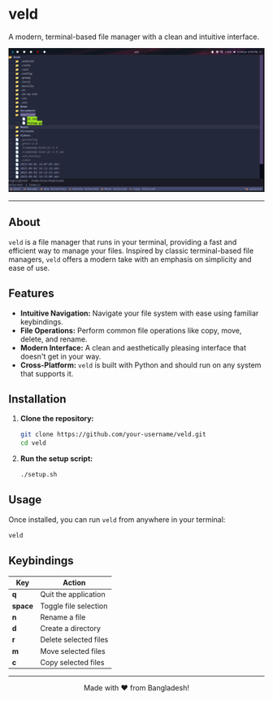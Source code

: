 # veld

A modern, terminal-based file manager with a clean and intuitive interface.

![A screenshot of the veld file manager in action.](https://raw.githubusercontent.com/BranBushes/veld-fm/master/.assets/ss.png)

---

## About

`veld` is a file manager that runs in your terminal, providing a fast and efficient way to manage your files. Inspired by classic terminal-based file managers, `veld` offers a modern take with an emphasis on simplicity and ease of use.

## Features

*   **Intuitive Navigation:** Navigate your file system with ease using familiar keybindings.
*   **File Operations:** Perform common file operations like copy, move, delete, and rename.
*   **Modern Interface:** A clean and aesthetically pleasing interface that doesn't get in your way.
*   **Cross-Platform:** `veld` is built with Python and should run on any system that supports it.

## Installation

1.  **Clone the repository:**
    ```bash
    git clone https://github.com/your-username/veld.git
    cd veld
    ```

2.  **Run the setup script:**
    ```bash
    ./setup.sh
    ```

## Usage

Once installed, you can run `veld` from anywhere in your terminal:

```bash
veld
```

## Keybindings

| Key         | Action                |
|-------------|-----------------------|
| **q**       | Quit the application  |
| **space**   | Toggle file selection |
| **n**       | Rename a file         |
| **d**       | Create a directory    |
| **r**       | Delete selected files |
| **m**       | Move selected files   |
| **c**       | Copy selected files   |

---

<p align="center">
  Made with ❤️ from Bangladesh!
</p>
